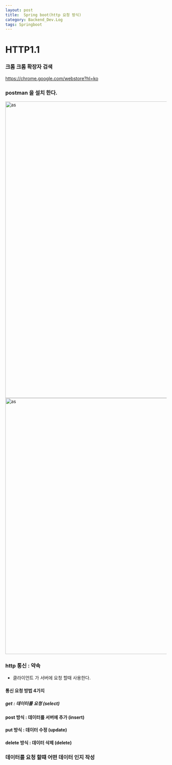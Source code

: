 ```yaml
---
layout: post
title:  Spring boot(http 요청 방식) 
category: Backend_Dev.Log
tags: Springboot
---
```


# HTTP1.1
### 크롬  크롬 확장자 검색

<https://chrome.google.com/webstore?hl=ko>

### postman 을 설치 한다. 

<img width="923" alt="as" src="https://user-images.githubusercontent.com/107549149/221346038-1f102f19-6068-41ff-ac2f-41ab545fc629.png">

<img width="797" alt="as" src="https://user-images.githubusercontent.com/107549149/221346063-6b0b7072-21a2-4212-b84c-b8d9c990b88c.png">


### http 통신 : 약속

* 클라이언트 가 서버에 요청 할때 사용한다. 

#### 통신 요청 방법 4가지

##### get : 데이터를 요청 (select)

#### post 방식 : 데이터를 서버에 추가  (insert)

#### put  방식 : 데이터 수정 (update)

#### delete  방식 : 데이터 삭제 (delete)

### 데이터를 요청 할떄 어떤 데이터 인지 작성 


